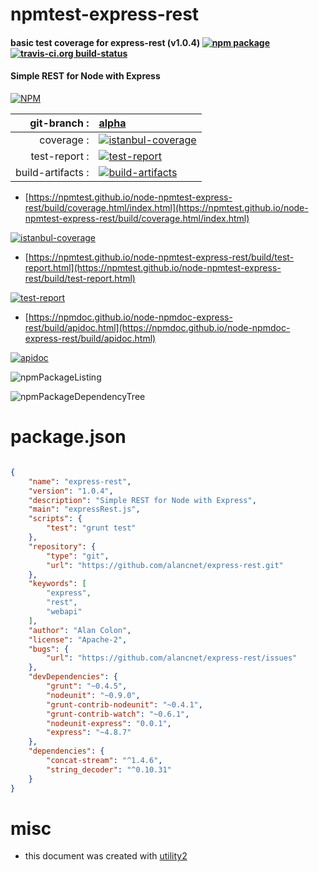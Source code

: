 # npmtest-express-rest

#### basic test coverage for  express-rest (v1.0.4)  [![npm package](https://img.shields.io/npm/v/npmtest-express-rest.svg?style=flat-square)](https://www.npmjs.org/package/npmtest-express-rest) [![travis-ci.org build-status](https://api.travis-ci.org/npmtest/node-npmtest-express-rest.svg)](https://travis-ci.org/npmtest/node-npmtest-express-rest)

#### Simple REST for Node with Express

[![NPM](https://nodei.co/npm/express-rest.png?downloads=true&downloadRank=true&stars=true)](https://www.npmjs.com/package/express-rest)

| git-branch : | [alpha](https://github.com/npmtest/node-npmtest-express-rest/tree/alpha)|
|--:|:--|
| coverage : | [![istanbul-coverage](https://npmtest.github.io/node-npmtest-express-rest/build/coverage.badge.svg)](https://npmtest.github.io/node-npmtest-express-rest/build/coverage.html/index.html)|
| test-report : | [![test-report](https://npmtest.github.io/node-npmtest-express-rest/build/test-report.badge.svg)](https://npmtest.github.io/node-npmtest-express-rest/build/test-report.html)|
| build-artifacts : | [![build-artifacts](https://npmtest.github.io/node-npmtest-express-rest/glyphicons_144_folder_open.png)](https://github.com/npmtest/node-npmtest-express-rest/tree/gh-pages/build)|

- [https://npmtest.github.io/node-npmtest-express-rest/build/coverage.html/index.html](https://npmtest.github.io/node-npmtest-express-rest/build/coverage.html/index.html)

[![istanbul-coverage](https://npmtest.github.io/node-npmtest-express-rest/build/screenCapture.buildCi.browser.%252Ftmp%252Fbuild%252Fcoverage.lib.html.png)](https://npmtest.github.io/node-npmtest-express-rest/build/coverage.html/index.html)

- [https://npmtest.github.io/node-npmtest-express-rest/build/test-report.html](https://npmtest.github.io/node-npmtest-express-rest/build/test-report.html)

[![test-report](https://npmtest.github.io/node-npmtest-express-rest/build/screenCapture.buildCi.browser.%252Ftmp%252Fbuild%252Ftest-report.html.png)](https://npmtest.github.io/node-npmtest-express-rest/build/test-report.html)

- [https://npmdoc.github.io/node-npmdoc-express-rest/build/apidoc.html](https://npmdoc.github.io/node-npmdoc-express-rest/build/apidoc.html)

[![apidoc](https://npmdoc.github.io/node-npmdoc-express-rest/build/screenCapture.buildCi.browser.%252Ftmp%252Fbuild%252Fapidoc.html.png)](https://npmdoc.github.io/node-npmdoc-express-rest/build/apidoc.html)

![npmPackageListing](https://npmtest.github.io/node-npmtest-express-rest/build/screenCapture.npmPackageListing.svg)

![npmPackageDependencyTree](https://npmtest.github.io/node-npmtest-express-rest/build/screenCapture.npmPackageDependencyTree.svg)



# package.json

```json

{
    "name": "express-rest",
    "version": "1.0.4",
    "description": "Simple REST for Node with Express",
    "main": "expressRest.js",
    "scripts": {
        "test": "grunt test"
    },
    "repository": {
        "type": "git",
        "url": "https://github.com/alancnet/express-rest.git"
    },
    "keywords": [
        "express",
        "rest",
        "webapi"
    ],
    "author": "Alan Colon",
    "license": "Apache-2",
    "bugs": {
        "url": "https://github.com/alancnet/express-rest/issues"
    },
    "devDependencies": {
        "grunt": "~0.4.5",
        "nodeunit": "~0.9.0",
        "grunt-contrib-nodeunit": "~0.4.1",
        "grunt-contrib-watch": "~0.6.1",
        "nodeunit-express": "0.0.1",
        "express": "~4.8.7"
    },
    "dependencies": {
        "concat-stream": "^1.4.6",
        "string_decoder": "^0.10.31"
    }
}
```



# misc
- this document was created with [utility2](https://github.com/kaizhu256/node-utility2)
